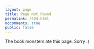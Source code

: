 ```yaml
---
layout: page
title: Page Not Found
permalink: /404.html
nocomments: true
public: false
---
```


The book monsters ate this page. Sorry :(

